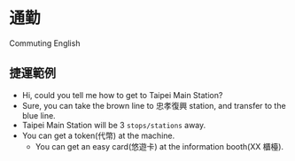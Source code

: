 # 通勤
Commuting English

## 捷運範例
- Hi, could you tell me how to get to Taipei Main Station?
- Sure, you can take the brown line to 忠孝復興 station, and transfer to the blue line.
- Taipei Main Station will be 3 `stops/stations` away.
- You can get a token(代幣) at the machine.
  - You can get an easy card(悠遊卡) at the information booth(XX 櫃檯).

